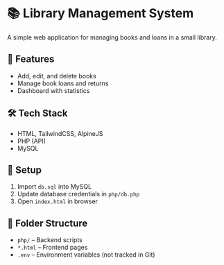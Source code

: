 # 📚 Library Management System

A simple web application for managing books and loans in a small library.

## 📁 Features
- Add, edit, and delete books
- Manage book loans and returns
- Dashboard with statistics

## 🛠️ Tech Stack
- HTML, TailwindCSS, AlpineJS
- PHP (API)
- MySQL

## 🚀 Setup
1. Import `db.sql` into MySQL
2. Update database credentials in `php/db.php`
3. Open `index.html` in browser

## 📂 Folder Structure
- `php/` – Backend scripts
- `*.html` – Frontend pages
- `.env` – Environment variables (not tracked in Git)
